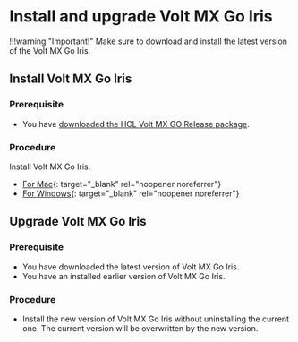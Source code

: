 # Install and upgrade Volt MX Go Iris

!!!warning "Important!"
    Make sure to download and install the latest version of the Volt MX Go Iris.

## Install Volt MX Go Iris
   
### Prerequisite

- You have [downloaded the HCL Volt MX GO Release package](portaldownload.md). 

### Procedure

Install Volt MX Go Iris.

- [For Mac](https://opensource.hcltechsw.com/volt-mx-docs/95/docs/documentation/Iris/iris_starter_install_mac/Content/Installing%20VoltMX%20Iris.html#installing){: target="_blank" rel="noopener noreferrer"}
- [For Windows](https://opensource.hcltechsw.com/volt-mx-docs/95/docs/documentation/Iris/iris_starter_install_win/Content/Installing%20VoltMX%20Iris.html#installing){: target="_blank" rel="noopener noreferrer"}

## Upgrade Volt MX Go Iris

### Prerequisite

- You have downloaded the latest version of Volt MX Go Iris.
- You have an installed earlier version of Volt MX Go Iris.

### Procedure

- Install the new version of Volt MX Go Iris without uninstalling the current one. The current version will be overwritten by the new version. 

   